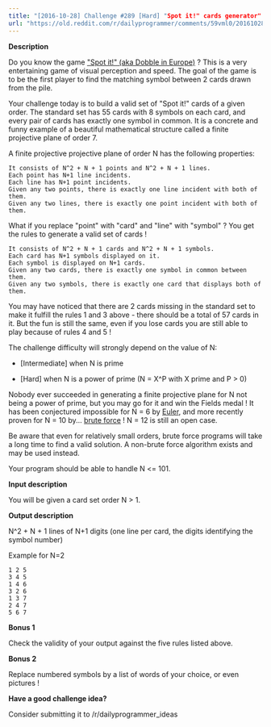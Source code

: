 ```yaml
---
title: "[2016-10-28] Challenge #289 [Hard] "Spot it!" cards generator"
url: "https://old.reddit.com/r/dailyprogrammer/comments/59vml0/20161028_challenge_289_hard_spot_it_cards/"
---
```


**Description**

Do you know the game ["Spot it!" (aka Dobble in Europe)](https://boardgamegeek.com/boardgame/63268/spot-it) ? This is a very entertaining game of visual perception and speed. The goal of the game is to be the first player to find the matching symbol between 2 cards drawn from the pile.

Your challenge today is to build a valid set of "Spot it!" cards of a given order. The standard set has 55 cards with 8 symbols on each card, and every pair of cards has exactly one symbol in common. It is a concrete and funny example of a beautiful mathematical structure called a finite projective plane of order 7.

A finite projective projective plane of order N has the following properties:

    It consists of N^2 + N + 1 points and N^2 + N + 1 lines.
    Each point has N+1 line incidents.
    Each line has N+1 point incidents.
    Given any two points, there is exactly one line incident with both of them.
    Given any two lines, there is exactly one point incident with both of them.

What if you replace "point" with "card" and "line" with "symbol" ? You get the rules to generate a valid set of cards !

    It consists of N^2 + N + 1 cards and N^2 + N + 1 symbols.
    Each card has N+1 symbols displayed on it.
    Each symbol is displayed on N+1 cards.
    Given any two cards, there is exactly one symbol in common between them.
    Given any two symbols, there is exactly one card that displays both of them.

You may have noticed that there are 2 cards missing in the standard set to make it fulfill the rules 1 and 3 above - there should be a total of 57 cards in it. But the fun is still the same, even if you lose cards you are still able to play because of rules 4 and 5 !

The challenge difficulty will strongly depend on the value of N:

- [Intermediate] when N is prime

- [Hard] when N is a power of prime (N = X^P with X prime and P &gt; 0)

Nobody ever succeeded in generating a finite projective plane for N not being a power of prime, but you may go for it and win the Fields medal ! It has been conjectured impossible for N = 6 by [Euler](https://en.wikipedia.org/wiki/Thirty-six_officers_problem), and more recently proven for N = 10 by... [brute force](https://www.maa.org/sites/default/files/pdf/upload_library/22/Ford/Lam305-318.pdf) ! N = 12 is still an open case.

Be aware that even for relatively small orders, brute force programs will take a long time to find a valid solution. A non-brute force algorithm exists and may be used instead.

Your program should be able to handle N &lt;= 101.


**Input description**

You will be given a card set order N &gt; 1.


**Output description**

N^2 + N + 1 lines of N+1 digits (one line per card, the digits identifying the symbol number)

Example for N=2

    1 2 5
    3 4 5
    1 4 6
    3 2 6
    1 3 7
    2 4 7
    5 6 7


**Bonus 1**

Check the validity of your output against the five rules listed above.


**Bonus 2**

Replace numbered symbols by a list of words of your choice, or even pictures !


**Have a good challenge idea?**

Consider submitting it to /r/dailyprogrammer_ideas
